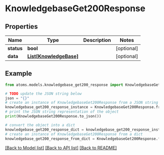 # KnowledgebaseGet200Response


## Properties

Name | Type | Description | Notes
------------ | ------------- | ------------- | -------------
**status** | **bool** |  | [optional] 
**data** | [**List[KnowledgeBase]**](KnowledgeBase.md) |  | [optional] 

## Example

```python
from atoms.models.knowledgebase_get200_response import KnowledgebaseGet200Response

# TODO update the JSON string below
json = "{}"
# create an instance of KnowledgebaseGet200Response from a JSON string
knowledgebase_get200_response_instance = KnowledgebaseGet200Response.from_json(json)
# print the JSON string representation of the object
print(KnowledgebaseGet200Response.to_json())

# convert the object into a dict
knowledgebase_get200_response_dict = knowledgebase_get200_response_instance.to_dict()
# create an instance of KnowledgebaseGet200Response from a dict
knowledgebase_get200_response_from_dict = KnowledgebaseGet200Response.from_dict(knowledgebase_get200_response_dict)
```
[[Back to Model list]](../README.md#documentation-for-models) [[Back to API list]](../README.md#documentation-for-api-endpoints) [[Back to README]](../README.md)


